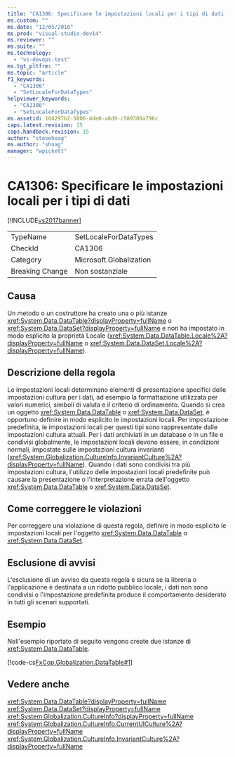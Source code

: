 ```yaml
---
title: "CA1306: Specificare le impostazioni locali per i tipi di dati | Microsoft Docs"
ms.custom: ""
ms.date: "12/05/2016"
ms.prod: "visual-studio-dev14"
ms.reviewer: ""
ms.suite: ""
ms.technology: 
  - "vs-devops-test"
ms.tgt_pltfrm: ""
ms.topic: "article"
f1_keywords: 
  - "CA1306"
  - "SetLocaleForDataTypes"
helpviewer_keywords: 
  - "CA1306"
  - "SetLocaleForDataTypes"
ms.assetid: 104297b2-5806-4de0-a8d9-c589380a796c
caps.latest.revision: 15
caps.handback.revision: 15
author: "stevehoag"
ms.author: "shoag"
manager: "wpickett"
---
```

# CA1306: Specificare le impostazioni locali per i tipi di dati
[!INCLUDE[vs2017banner](../code-quality/includes/vs2017banner.md)]

|||  
|-|-|  
|TypeName|SetLocaleForDataTypes|  
|CheckId|CA1306|  
|Category|Microsoft.Globalization|  
|Breaking Change|Non sostanziale|  
  
## Causa  
 Un metodo o un costruttore ha creato una o più istanze <xref:System.Data.DataTable?displayProperty=fullName> o <xref:System.Data.DataSet?displayProperty=fullName> e non ha impostato in modo esplicito la proprietà Locale \(<xref:System.Data.DataTable.Locale%2A?displayProperty=fullName> o <xref:System.Data.DataSet.Locale%2A?displayProperty=fullName>\).  
  
## Descrizione della regola  
 Le impostazioni locali determinano elementi di presentazione specifici delle impostazioni cultura per i dati, ad esempio la formattazione utilizzata per valori numerici, simboli di valuta e il criterio di ordinamento.  Quando si crea un oggetto <xref:System.Data.DataTable> o <xref:System.Data.DataSet>, è opportuno definire in modo esplicito le impostazioni locali.  Per impostazione predefinita, le impostazioni locali per questi tipi sono rappresentate dalle impostazioni cultura attuali.  Per i dati archiviati in un database o in un file e condivisi globalmente, le impostazioni locali devono essere, in condizioni normali, impostate sulle impostazioni cultura invarianti \(<xref:System.Globalization.CultureInfo.InvariantCulture%2A?displayProperty=fullName>\).  Quando i dati sono condivisi tra più impostazioni cultura, l'utilizzo delle impostazioni locali predefinite può causare la presentazione o l'interpretazione errata dell'oggetto <xref:System.Data.DataTable> o <xref:System.Data.DataSet>.  
  
## Come correggere le violazioni  
 Per correggere una violazione di questa regola, definire in modo esplicito le impostazioni locali per l'oggetto <xref:System.Data.DataTable> o <xref:System.Data.DataSet>.  
  
## Esclusione di avvisi  
 L'esclusione di un avviso da questa regola è sicura se la libreria o l'applicazione è destinata a un ridotto pubblico locale, i dati non sono condivisi o l'impostazione predefinita produce il comportamento desiderato in tutti gli scenari supportati.  
  
## Esempio  
 Nell'esempio riportato di seguito vengono create due istanze di <xref:System.Data.DataTable>.  
  
 [!code-cs[FxCop.Globalization.DataTable#1](../code-quality/codesnippet/CSharp/ca1306-set-locale-for-data-types_1.cs)]  
  
## Vedere anche  
 <xref:System.Data.DataTable?displayProperty=fullName>   
 <xref:System.Data.DataSet?displayProperty=fullName>   
 <xref:System.Globalization.CultureInfo?displayProperty=fullName>   
 <xref:System.Globalization.CultureInfo.CurrentUICulture%2A?displayProperty=fullName>   
 <xref:System.Globalization.CultureInfo.InvariantCulture%2A?displayProperty=fullName>